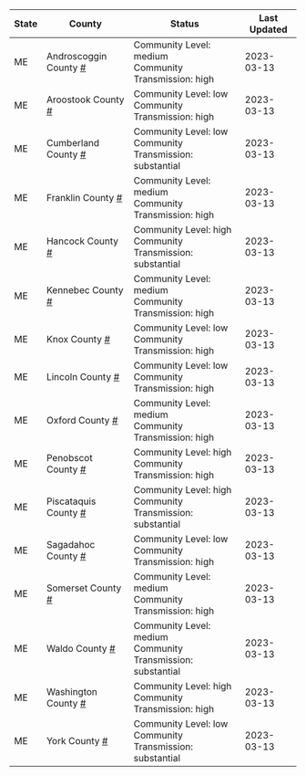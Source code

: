State | County | Status | Last Updated
--- | --- | --- | --- 
ME | Androscoggin County <a href="#androscoggin_county">#</a> | <a name="androscoggin_county"></a>Community Level: medium<br/>Community Transmission: high | 2023-03-13
ME | Aroostook County <a href="#aroostook_county">#</a> | <a name="aroostook_county"></a>Community Level: low<br/>Community Transmission: high | 2023-03-13
ME | Cumberland County <a href="#cumberland_county">#</a> | <a name="cumberland_county"></a>Community Level: low<br/>Community Transmission: substantial | 2023-03-13
ME | Franklin County <a href="#franklin_county">#</a> | <a name="franklin_county"></a>Community Level: medium<br/>Community Transmission: high | 2023-03-13
ME | Hancock County <a href="#hancock_county">#</a> | <a name="hancock_county"></a>Community Level: high<br/>Community Transmission: substantial | 2023-03-13
ME | Kennebec County <a href="#kennebec_county">#</a> | <a name="kennebec_county"></a>Community Level: medium<br/>Community Transmission: high | 2023-03-13
ME | Knox County <a href="#knox_county">#</a> | <a name="knox_county"></a>Community Level: low<br/>Community Transmission: high | 2023-03-13
ME | Lincoln County <a href="#lincoln_county">#</a> | <a name="lincoln_county"></a>Community Level: low<br/>Community Transmission: high | 2023-03-13
ME | Oxford County <a href="#oxford_county">#</a> | <a name="oxford_county"></a>Community Level: medium<br/>Community Transmission: high | 2023-03-13
ME | Penobscot County <a href="#penobscot_county">#</a> | <a name="penobscot_county"></a>Community Level: high<br/>Community Transmission: high | 2023-03-13
ME | Piscataquis County <a href="#piscataquis_county">#</a> | <a name="piscataquis_county"></a>Community Level: high<br/>Community Transmission: substantial | 2023-03-13
ME | Sagadahoc County <a href="#sagadahoc_county">#</a> | <a name="sagadahoc_county"></a>Community Level: low<br/>Community Transmission: high | 2023-03-13
ME | Somerset County <a href="#somerset_county">#</a> | <a name="somerset_county"></a>Community Level: medium<br/>Community Transmission: high | 2023-03-13
ME | Waldo County <a href="#waldo_county">#</a> | <a name="waldo_county"></a>Community Level: medium<br/>Community Transmission: substantial | 2023-03-13
ME | Washington County <a href="#washington_county">#</a> | <a name="washington_county"></a>Community Level: high<br/>Community Transmission: high | 2023-03-13
ME | York County <a href="#york_county">#</a> | <a name="york_county"></a>Community Level: low<br/>Community Transmission: substantial | 2023-03-13
